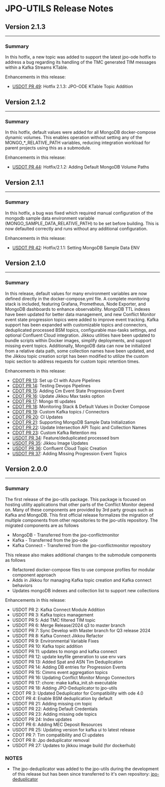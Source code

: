 # JPO-UTILS Release Notes

## Version 2.1.3
----------------------------------------
### **Summary**
In this hotfix, a new topic was added to support the latest jpo-ode hotfix to address a bug regarding its handling of the TMC generated TIM messages within a Kafka Streams KTable.

Enhancements in this release:
- [USDOT PR 49](https://github.com/usdot-jpo-ode/jpo-utils/pull/49): Hotfix 2.1.3: JPO-ODE KTable Topic Addition

## Version 2.1.2
----------------------------------------
### **Summary**
In this hotfix, default values were added for all MongoDB docker-compose dynamic volumes. This enables operation without setting any of the MONGO_*_RELATIVE_PATH variables, reducing integration workload for parent projects using this as a submodule. 

Enhancements in this release:
- [USDOT PR 44](https://github.com/usdot-jpo-ode/jpo-utils/pull/44): Hotfix/2.1.2: Adding Default MongoDB Volume Paths

## Version 2.1.1
----------------------------------------
### **Summary**
In this hotfix, a bug was fixed which required manual configuration of the mongodb sample data environment variable (MONGO_SAMPLE_DATA_RELATIVE_PATH) to be set before building. This is now defaulted correctly and runs without any additional configuration. 

Enhancements in this release:
- [USDOT PR 42](https://github.com/usdot-jpo-ode/jpo-utils/pull/42): Hotfix/2.1.1: Setting MongoDB Sample Data ENV

## Version 2.1.0
----------------------------------------
### **Summary**
In this release, default values for many environment variables are now defined directly in the docker-compose.yml file. A complete monitoring stack is included, featuring Grafana, 
Prometheus, Node Exporter, and MongoDB dashboards to enhance observability. MongoDB TTL indexes have been updated for better data management, and new Conflict Monitor event state 
progression topics were added to improve event tracking. Kafka support has been expanded with customizable topics and connectors, deduplicated processed BSM topics, configurable 
max-tasks settings, and optional Confluent Cloud integration. Jikkou utilities have been updated to bundle scripts within Docker images, simplify deployments, and support missing 
event topics. Additionally, MongoDB data can now be initialized from a relative data path, some collection names have been updated, and the Jikkou topic creation script has been 
modified to utilize the custom topic section to address requests for custom topic retention times.

Enhancements in this release:
- [CDOT PR 13](https://github.com/CDOT-CV/jpo-utils/pull/13): Set up CI with Azure Pipelines
- [CDOT PR 14](https://github.com/CDOT-CV/jpo-utils/pull/14): Testing Devops Pipelines
- [CDOT PR 15](https://github.com/CDOT-CV/jpo-utils/pull/15): Adding Cm Event State Progression Event
- [CDOT PR 16](https://github.com/CDOT-CV/jpo-utils/pull/16): Update Jikkou Max tasks option
- [CDOT PR 17](https://github.com/CDOT-CV/jpo-utils/pull/17): Mongo ttl updates
- [CDOT PR 18](https://github.com/CDOT-CV/jpo-utils/pull/18): Monitoring Stack & Default Values in Docker Compose
- [CDOT PR 19](https://github.com/CDOT-CV/jpo-utils/pull/19): Custom Kafka topics / Connectors
- [CDOT PR 20](https://github.com/CDOT-CV/jpo-utils/pull/20): CI Updates
- [CDOT PR 21](https://github.com/CDOT-CV/jpo-utils/pull/21): Supporting MongoDB Sample Data Initialization
- [CDOT PR 22](https://github.com/CDOT-CV/jpo-utils/pull/22): Update Intersection API Topic and Collection Names
- [CDOT PR 23](https://github.com/CDOT-CV/jpo-utils/pull/23): Custom Kafka Retention ms
- [USDOT PR 34](https://github.com/usdot-jpo-ode/jpo-utils/pull/34): Feature/deduplicated processed bsm
- [USDOT PR 35](https://github.com/usdot-jpo-ode/jpo-utils/pull/35): Jikkou Image Updates
- [USDOT PR 36](https://github.com/usdot-jpo-ode/jpo-utils/pull/36): Confluent Cloud Topic Creation
- [USDOT PR 37](https://github.com/usdot-jpo-ode/jpo-utils/pull/37): Adding Missing Progression Event Topics


## Version 2.0.0
----------------------------------------
### **Summary**
The first release of the jpo-utils package. This package is focused on hosting utility applications that other parts of the Conflict Monitor depend on. Many of these components are provided by 3rd party groups such as Kafka and MongoDB. This first official release formalizes the migration of multiple components from other repositories to the jpo-utils repository. The migrated components are as follows
- MongoDB - Transferred from the jpo-conflictmonitor
- Kafka - Transferred from the jpo-ode
- Kafka Connect - Transferred from the jpo-conflictmonitor repository

This release also makes additional changes to the submodule components as follows
- Refactored docker-compose files to use compose profiles for modular component approach
- Adds in Jikkou for managing Kafka topic creation and Kafka connect behaviors
- Updates mongoDB indexes and collection list to support new collections

Enhancements in this release:
- USDOT PR 2: Kafka Connect Module Addition
- USDOT PR 3: Kafka topics management
- USDOT PR 5: Add TMC filtered TIM topic
- USDOT PR 6: Merge Release/2024 q3 to master branch
- USDOT PR 7: Sync Develop with Master branch for Q3 release 2024
- USDOT PR 8: Kafka Connect Jikkou Refactor
- USDOT PR 9: Environmental Variable Fixes
- USDOT PR 10: Kafka topic addition
- USDOT PR 11: updates to mongo and kafka connect
- USDOT PR 12: update keyfile generation to use env vars
- USDOT PR 13: Added Spat and ASN Tim Deduplication
- USDOT PR 14: Adding DB entries for Progression Events
- USDOT PR 15: Cimms event aggregation topics
- USDOT PR 16: Updating Conflict Monitor Mongo Connectors
- USDOT PR 17: chore: make kafka_init.sh executable
- USDOT PR 18: Adding JPO-Deduplicator to jpo-utils
- CDOT PR 3: Updated Deduplicator for Compatibility with ode 4.0
- CDOT PR 4: Enable BSM deduplication by default
- USDOT PR 21: Adding missing cm topic
- USDOT PR 22: Adding Default Credentials
- USDOT PR 23: Adding missing ode topics
- USDOT PR 24: Index updates
- CDOT PR 6: Adding MEC Deposit Resources
- USDOT PR 25: Updating version for kafka ui to latest release
- CDOT PR 7: Tim compatibility and CI updates
- CDOT PR 8: Jpo deduplicator removal
- USDOT PR 27: Updates to jikkou image build (for dockerhub)


### **NOTES**
- The jpo-deduplicator was added to the jpo-utils during the development of this release but has been since transferred to it's own repository: [jpo-deduplicator](https://github.com/usdot-jpo-ode/jpo-deduplicator)
